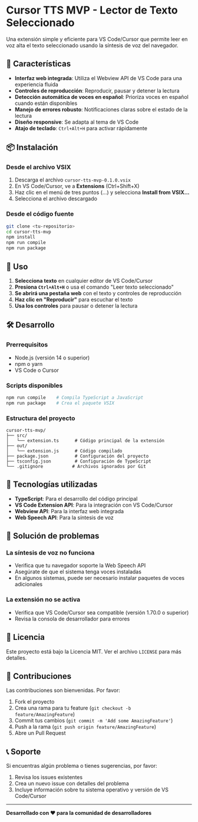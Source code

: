 # Cursor TTS MVP - Lector de Texto Seleccionado

Una extensión simple y eficiente para VS Code/Cursor que permite leer en voz alta el texto seleccionado usando la síntesis de voz del navegador.

## 🚀 Características

- **Interfaz web integrada**: Utiliza el Webview API de VS Code para una experiencia fluida
- **Controles de reproducción**: Reproducir, pausar y detener la lectura
- **Detección automática de voces en español**: Prioriza voces en español cuando están disponibles
- **Manejo de errores robusto**: Notificaciones claras sobre el estado de la lectura
- **Diseño responsive**: Se adapta al tema de VS Code
- **Atajo de teclado**: `Ctrl+Alt+H` para activar rápidamente

## 📦 Instalación

### Desde el archivo VSIX
1. Descarga el archivo `cursor-tts-mvp-0.1.0.vsix`
2. En VS Code/Cursor, ve a **Extensions** (Ctrl+Shift+X)
3. Haz clic en el menú de tres puntos (...) y selecciona **Install from VSIX...**
4. Selecciona el archivo descargado

### Desde el código fuente
```bash
git clone <tu-repositorio>
cd cursor-tts-mvp
npm install
npm run compile
npm run package
```

## 🎯 Uso

1. **Selecciona texto** en cualquier editor de VS Code/Cursor
2. **Presiona `Ctrl+Alt+H`** o usa el comando "Leer texto seleccionado"
3. **Se abrirá una pestaña web** con el texto y controles de reproducción
4. **Haz clic en "Reproducir"** para escuchar el texto
5. **Usa los controles** para pausar o detener la lectura

## 🛠️ Desarrollo

### Prerrequisitos
- Node.js (versión 14 o superior)
- npm o yarn
- VS Code o Cursor

### Scripts disponibles
```bash
npm run compile    # Compila TypeScript a JavaScript
npm run package    # Crea el paquete VSIX
```

### Estructura del proyecto
```
cursor-tts-mvp/
├── src/
│   └── extension.ts      # Código principal de la extensión
├── out/
│   └── extension.js      # Código compilado
├── package.json          # Configuración del proyecto
├── tsconfig.json         # Configuración de TypeScript
└── .gitignore           # Archivos ignorados por Git
```

## 🔧 Tecnologías utilizadas

- **TypeScript**: Para el desarrollo del código principal
- **VS Code Extension API**: Para la integración con VS Code/Cursor
- **Webview API**: Para la interfaz web integrada
- **Web Speech API**: Para la síntesis de voz

## 🐛 Solución de problemas

### La síntesis de voz no funciona
- Verifica que tu navegador soporte la Web Speech API
- Asegúrate de que el sistema tenga voces instaladas
- En algunos sistemas, puede ser necesario instalar paquetes de voces adicionales

### La extensión no se activa
- Verifica que VS Code/Cursor sea compatible (versión 1.70.0 o superior)
- Revisa la consola de desarrollador para errores

## 📝 Licencia

Este proyecto está bajo la Licencia MIT. Ver el archivo `LICENSE` para más detalles.

## 🤝 Contribuciones

Las contribuciones son bienvenidas. Por favor:

1. Fork el proyecto
2. Crea una rama para tu feature (`git checkout -b feature/AmazingFeature`)
3. Commit tus cambios (`git commit -m 'Add some AmazingFeature'`)
4. Push a la rama (`git push origin feature/AmazingFeature`)
5. Abre un Pull Request

## 📞 Soporte

Si encuentras algún problema o tienes sugerencias, por favor:

1. Revisa los issues existentes
2. Crea un nuevo issue con detalles del problema
3. Incluye información sobre tu sistema operativo y versión de VS Code/Cursor

---

**Desarrollado con ❤️ para la comunidad de desarrolladores** 